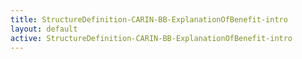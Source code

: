 ```yaml
---
title: StructureDefinition-CARIN-BB-ExplanationOfBenefit-intro
layout: default
active: StructureDefinition-CARIN-BB-ExplanationOfBenefit-intro
---
```


